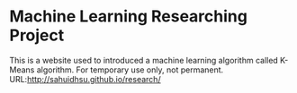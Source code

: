 # Machine Learning Researching Project
This is a website used to introduced a machine learning algorithm called K-Means algorithm.
For temporary use only, not permanent.
URL:http://sahuidhsu.github.io/research/
